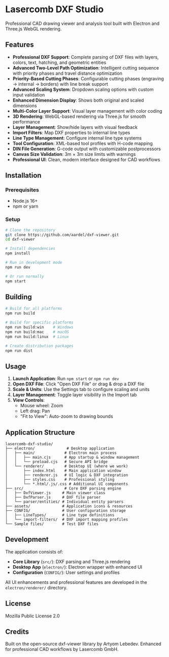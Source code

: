 # Lasercomb DXF Studio

Professional CAD drawing viewer and analysis tool built with Electron and Three.js WebGL rendering.

## Features

- **Professional DXF Support**: Complete parsing of DXF files with layers, colors, text, hatching, and geometric entities
- **Advanced Two-Level Path Optimization**: Intelligent cutting sequence with priority phases and travel distance optimization
- **Priority-Based Cutting Phases**: Configurable cutting phases (engraving → internal → borders) with line break support
- **Advanced Scaling System**: Dropdown scaling options with custom input validation
- **Enhanced Dimension Display**: Shows both original and scaled dimensions
- **Multi-Color Layer Support**: Visual layer management with color coding
- **3D Rendering**: WebGL-based rendering via Three.js for smooth performance
- **Layer Management**: Show/hide layers with visual feedback
- **Import Filters**: Map DXF properties to internal line types
- **Line Type Management**: Configure internal line type systems
- **Tool Configuration**: XML-based tool profiles with H-code mapping
- **DIN File Generation**: G-code output with customizable postprocessors
- **Canvas Size Validation**: 3m × 3m size limits with warnings
- **Professional UI**: Clean, modern interface designed for CAD workflows

## Installation

### Prerequisites
- Node.js 16+ 
- npm or yarn

### Setup
```bash
# Clone the repository
git clone https://github.com/aardel/dxf-viewer.git
cd dxf-viewer

# Install dependencies
npm install

# Run in development mode
npm run dev

# Or run normally
npm start
```

## Building

```bash
# Build for all platforms
npm run build

# Build for specific platforms
npm run build:win    # Windows
npm run build:mac    # macOS  
npm run build:linux  # Linux

# Create distribution packages
npm run dist
```

## Usage

1. **Launch Application**: Run `npm start` or `npm run dev`
2. **Open DXF File**: Click "Open DXF File" or drag & drop a DXF file
3. **Scale & Units**: Use the Settings tab to configure scaling and units
4. **Layer Management**: Toggle layer visibility in the Import tab
5. **View Controls**: 
   - Mouse wheel: Zoom
   - Left drag: Pan
   - "Fit to View": Auto-zoom to drawing bounds

## Application Structure

```
lasercomb-dxf-studio/
├── electron/              # Desktop application
│   ├── main/             # Electron main process
│   │   ├── main.cjs      # App startup & window management  
│   │   └── preload.cjs   # Secure API bridge
│   └── renderer/         # Desktop UI (where we work)
│       ├── index.html    # Main application window
│       ├── renderer.js   # UI logic & DXF integration
│       ├── styles.css    # Professional styling
│       └── *.html/.js/.css # Additional UI components
├── src/                  # Core DXF parsing engine
│   ├── DxfViewer.js     # Main viewer class
│   ├── DxfParser.js     # DXF file parser
│   └── parser/entities/ # Individual entity parsers
├── assets/              # Application icons & resources
├── CONFIG/              # User configuration storage
│   ├── LineTypes/       # Line type definitions
│   └── import-filters/  # DXF import mapping profiles
└── Sample files/        # Test DXF files
```

## Development

The application consists of:
- **Core Library** (`src/`): DXF parsing and Three.js rendering
- **Desktop App** (`electron/`): Electron wrapper with enhanced UI
- **Configuration** (`CONFIG/`): User settings and profiles

All UI enhancements and professional features are developed in the `electron/renderer/` directory.

## License

Mozilla Public License 2.0

## Credits

Built on the open-source dxf-viewer library by Artyom Lebedev.
Enhanced for professional CAD workflows by Lasercomb GmbH.
